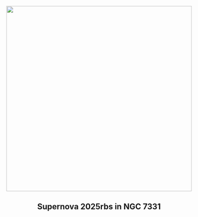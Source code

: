 
<p align="center"><img src="https://apod.nasa.gov/apod/image/2507/2025rbsAnnotated1024.png" width="500" height="500"></p>
<h2 align="center"> Supernova 2025rbs in NGC 7331 </h2>
